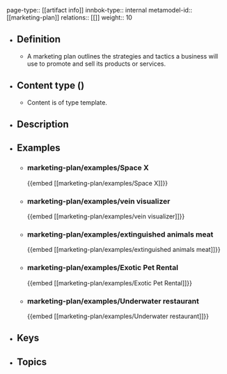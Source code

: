 page-type:: [[artifact info]]
innbok-type:: internal
metamodel-id:: [[marketing-plan]]
relations:: [[]]
weight:: 10

- ## Definition
  - A marketing plan outlines the strategies and tactics a business will use to promote and sell its products or services.
- ## Content type ()
  - Content is of type template.
  
- ## Description
- ## Examples
  - ### marketing-plan/examples/Space X
    {{embed [[marketing-plan/examples/Space X]]}}
  - ### marketing-plan/examples/vein visualizer
    {{embed [[marketing-plan/examples/vein visualizer]]}}
  - ### marketing-plan/examples/extinguished animals meat
    {{embed [[marketing-plan/examples/extinguished animals meat]]}}
  - ### marketing-plan/examples/Exotic Pet Rental
    {{embed [[marketing-plan/examples/Exotic Pet Rental]]}}
  - ### marketing-plan/examples/Underwater restaurant
    {{embed [[marketing-plan/examples/Underwater restaurant]]}}
  
- ## Keys
  
- ## Topics
  

